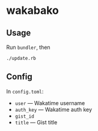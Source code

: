 # wakabako

## Usage

Run `bundler`, then

```
./update.rb
```

## Config

In `config.toml`:

* `user` — Wakatime username
* `auth_key` — Wakatime auth key
* `gist_id`
* `title` — Gist title
